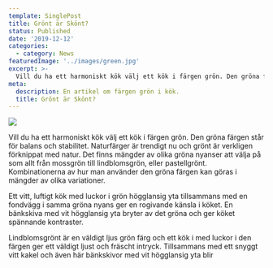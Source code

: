 ```yaml
---
template: SinglePost
title: Grönt är Skönt?
status: Published
date: '2019-12-12'
categories:
  - category: News
featuredImage: '../images/green.jpg'
excerpt: >-
  Vill du ha ett harmoniskt kök välj ett kök i färgen grön. Den gröna färgen står för balans och stabilitet. Naturfärger är trendigt nu och grönt är verkligen förknippat med natur. Det finns mängder av olika gröna nyanser att välja på som allt från mossgrön till lindblomsgrön, eller pastellgrönt. Kombinationerna av hur man använder den gröna färgen kan göras i mängder av olika variationer.
meta:
  description: En artikel om färgen grön i kök.
  title: Grönt är Skönt?
---
```


![](/images/green.jpg)

Vill du ha ett harmoniskt kök välj ett kök i färgen grön. Den gröna färgen står för balans och stabilitet. Naturfärger är trendigt nu och grönt är verkligen förknippat med natur. Det finns mängder av olika gröna nyanser att välja på som allt från mossgrön till lindblomsgrön, eller pastellgrönt. Kombinationerna av hur man använder den gröna färgen kan göras i mängder av olika variationer.

Ett vitt, luftigt kök med luckor i grön högglansig yta tillsammans med en fondvägg i samma gröna nyans ger en rogivande känsla i köket. En bänkskiva med vit högglansig yta bryter av det gröna och ger köket spännande kontraster.

Lindblomsgrönt är en väldigt ljus grön färg och ett kök i med luckor i den färgen ger ett väldigt ljust och fräscht intryck. Tillsammans med ett snyggt vitt kakel och även här bänkskivor med vit högglansig yta blir
